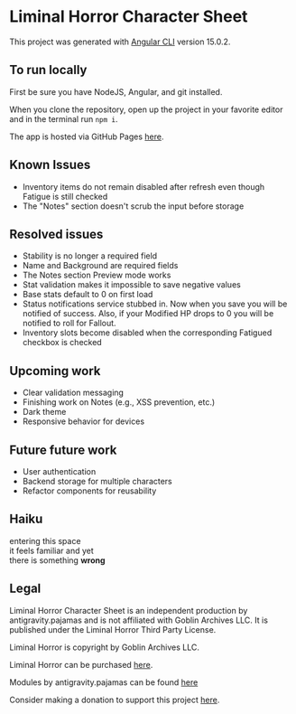 # Liminal Horror Character Sheet

This project was generated with [Angular CLI](https://github.com/angular/angular-cli) version 15.0.2.

## To run locally
First be sure you have NodeJS, Angular, and git installed. 

When you clone the repository, open up the project in your favorite editor and in the terminal run `npm i`.

The app is hosted via GitHub Pages [here](https://antigravitypajamas.github.io/liminal-horror-character-sheet/).

## Known Issues
- Inventory items do not remain disabled after refresh even though Fatigue is still checked
- The "Notes" section doesn't scrub the input before storage

## Resolved issues 
- Stability is no longer a required field
- Name and Background are required fields
- The Notes section Preview mode works
- Stat validation makes it impossible to save negative values
- Base stats default to 0 on first load
- Status notifications service stubbed in. Now when you save you will be notified of success. Also, if your Modified HP drops to 0 you will be notified to roll for Fallout.
- Inventory slots become disabled when the corresponding Fatigued checkbox is checked

## Upcoming work
- Clear validation messaging
- Finishing work on Notes (e.g., XSS prevention, etc.)
- Dark theme
- Responsive behavior for devices

## Future future work
- User authentication
- Backend storage for multiple characters
- Refactor components for reusability

## Haiku
entering this space\
it feels familiar and yet\
there is something **wrong**

## Legal
Liminal Horror Character Sheet is an independent production by antigravity.pajamas and is not affiliated with Goblin Archives LLC. It is published under the Liminal Horror Third Party License.

Liminal Horror is copyright by Goblin Archives LLC.

Liminal Horror can be purchased [here](https://goblinarchives.itch.io/liminal-horror).

Modules by antigravity.pajamas can be found [here](https://antigravitypajamas.itch.io/)

Consider making a donation to support this project [here](https://ko-fi.com/antigravitypajamas).
